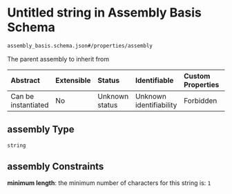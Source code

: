 # Untitled string in Assembly Basis Schema

```txt
assembly_basis.schema.json#/properties/assembly
```

The parent assembly to inherit from

| Abstract            | Extensible | Status         | Identifiable            | Custom Properties | Additional Properties | Access Restrictions | Defined In                                                                                |
| :------------------ | :--------- | :------------- | :---------------------- | :---------------- | :-------------------- | :------------------ | :---------------------------------------------------------------------------------------- |
| Can be instantiated | No         | Unknown status | Unknown identifiability | Forbidden         | Allowed               | none                | [assembly\_basis.schema.json\*](../out/assembly_basis.schema.json "open original schema") |

## assembly Type

`string`

## assembly Constraints

**minimum length**: the minimum number of characters for this string is: `1`
